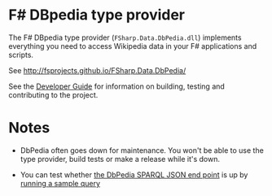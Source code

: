# F# DBpedia type provider

The F# DBpedia type provider (`FSharp.Data.DbPedia.dll`) implements everything you need to access Wikipedia data in your F# applications 
and scripts.


See http://fsprojects.github.io/FSharp.Data.DbPedia/

See the [Developer Guide](DEVGUIDE.md) for information on building, testing and contributing to the project.

# Notes

* DbPedia often goes down for maintenance.  You won't be able to use the type provider, build tests or make a release while it's down.

* You can test whether [the DbPedia SPARQL JSON end point](http://dbpedia.org/sparql) is up
  by [running a sample query](http://dbpedia.org/sparql?default-graph-uri=http%3A%2F%2Fdbpedia.org&query=select+distinct+%3FConcept+where+%7B%5B%5D+a+%3FConcept%7D+LIMIT+100&format=application%2Fsparql-results%2Bjson&timeout=30000&debug=on)
